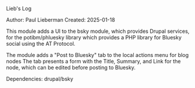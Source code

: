 Lieb's Log

Author: Paul Lieberman
Created: 2025-01-18

This module adds a UI to the 
bsky module, which provides Drupal services, for the 
potibm/phluesky library which provides a PHP library for Bluesky social using the AT Protocol.

The module adds a "Post to Bluesky" tab to the local actions menu for blog nodes
The tab presents a form with the Title, Summary, and Link for the node,
which can be edited before posting to Bluesky.

Dependencies:
	drupal/bsky


